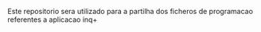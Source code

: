 Este repositorio sera utilizado para a partilha dos ficheros de programacao referentes a aplicacao inq+